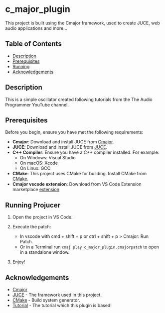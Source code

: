 # c_major_plugin

This project is built using the Cmajor framework, used to create JUCE, web audio applications and more...

## Table of Contents

- [Description](#description)
- [Prerequisites](#prerequisites)
- [Running](#running)
- [Acknowledgements](#acknowledgements)

## Description
This is a simple oscillator created following tutorials from the The Audio Programmer YouTube channel.

## Prerequisites

Before you begin, ensure you have met the following requirements:
- **Cmajor**: Download and install JUCE from [Cmajor](https://cmajor.dev/).
- **JUCE**: Download and install JUCE from [JUCE](https://juce.com/get-juce).
- **C++ Compiler**: Ensure you have a C++ compiler installed. For example:
  - On Windows: Visual Studio
  - On macOS: Xcode
  - On Linux: GCC
- **CMake**: This project uses CMake for building. Install CMake from [CMake](https://cmake.org/download/).
- **Cmajor vscode extension**: Download from VS Code Extension marketplace [extension](https://marketplace.visualstudio.com/items?itemName=CmajorSoftware.cmajor-tools)

## Running Projucer
1. Open the project in VS Code.

2. Execute the patch:

    - In vscode with cmd + shift + p or ctrl + shift + p > Cmajor: Run Patch.
    - Or in a Terminal run `cmaj play c_major_plugin.cmajorpatch` to open in a standalone window.
3. Enjoy!


## Acknowledgements
- [Cmajor](https://cmajor.dev/)
- [JUCE](https://juce.com/) - The framework used in this project.
- [CMake](https://cmake.org/) - Build system generator.
- [Tutorial](https://www.youtube.com/watch?v=Ky5W5GODsB4&list=PLLgJJsrdwhPyRB6X8phNUZfKy1tkTFvIl&pp=iAQB) - The tutorial which this plugin is based!